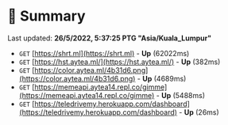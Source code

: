 # 📖 Summary
Last updated: **26/5/2022, 5:37:25 PTG "Asia/Kuala_Lumpur"**

- `GET` [https://shrt.ml](https://shrt.ml) - **Up** (62022ms)
- `GET` [https://hst.aytea.ml/](https://hst.aytea.ml/) - **Up** (382ms)
- `GET` [https://color.aytea.ml/4b31d6.png](https://color.aytea.ml/4b31d6.png) - **Up** (4689ms)
- `GET` [https://memeapi.aytea14.repl.co/gimme](https://memeapi.aytea14.repl.co/gimme) - **Up** (5488ms)
- `GET` [https://teledrivemy.herokuapp.com/dashboard](https://teledrivemy.herokuapp.com/dashboard) - **Up** (26ms)
